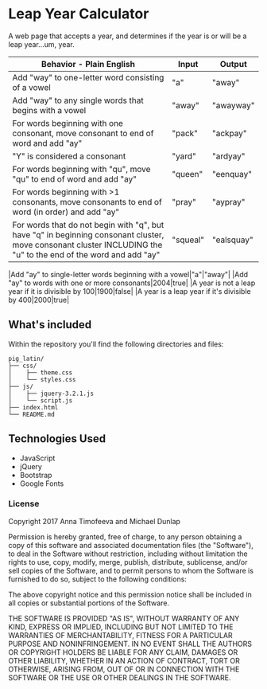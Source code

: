 # Leap Year Calculator
A web page that accepts a year, and determines if the year is or will be a leap year...um, year.


|Behavior - Plain English|Input|Output|
|---|---|---|
|Add "way" to one-letter word consisting of a vowel|"a"|"away"|
|Add "way" to any single words that begins with a vowel|"away"|"awayway"|
|For words beginning with one consonant, move consonant to end of word and add "ay"|"pack"|"ackpay"|
|"Y" is considered a consonant|"yard"|"ardyay"|
|For words beginning with "qu", move "qu" to end of word and add "ay"|"queen"|"eenquay"|
|For words beginning with >1 consonants, move consonants to end of word (in order) and add "ay"|"pray"|"aypray"|
|For words that do not begin with "q", but have "q" in beginning consonant cluster, move consonant cluster INCLUDING the "u" to the end of the word and add "ay"|"squeal"|"ealsquay"|





|Add "ay" to single-letter words beginning with a vowel|"a"|"away"|
|Add "ay" to words with one or more consonants|2004|true|
|A year is not a leap year if it is divisible by 100|1900|false|
|A year is a leap year if it's divisible by 400|2000|true|


## What's included
Within the repository you'll find the following directories and files:

```
pig_latin/
├── css/
│    ├── theme.css
│    └── styles.css
├── js/
│    ├── jquery-3.2.1.js
│    └── script.js
├── index.html
└── README.md
```


## Technologies Used
* JavaScript
* jQuery
* Bootstrap
* Google Fonts

### License
Copyright 2017 Anna Timofeeva and Michael Dunlap

Permission is hereby granted, free of charge, to any person obtaining a copy of this software and associated documentation files (the "Software"), to deal in the Software without restriction, including without limitation the rights to use, copy, modify, merge, publish, distribute, sublicense, and/or sell copies of the Software, and to permit persons to whom the Software is furnished to do so, subject to the following conditions:

The above copyright notice and this permission notice shall be included in all copies or substantial portions of the Software.

THE SOFTWARE IS PROVIDED "AS IS", WITHOUT WARRANTY OF ANY KIND, EXPRESS OR IMPLIED, INCLUDING BUT NOT LIMITED TO THE WARRANTIES OF MERCHANTABILITY, FITNESS FOR A PARTICULAR PURPOSE AND NONINFRINGEMENT. IN NO EVENT SHALL THE AUTHORS OR COPYRIGHT HOLDERS BE LIABLE FOR ANY CLAIM, DAMAGES OR OTHER LIABILITY, WHETHER IN AN ACTION OF CONTRACT, TORT OR OTHERWISE, ARISING FROM, OUT OF OR IN CONNECTION WITH THE SOFTWARE OR THE USE OR OTHER DEALINGS IN THE SOFTWARE.
